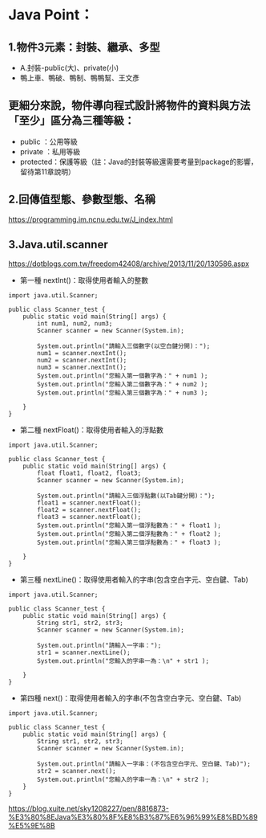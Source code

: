 # Java Point：

## 1.物件3元素：封裝、繼承、多型
* A.封裝-public(大)、private(小)
* 鴨上車、鴨破、鴨制、鴨鴨幫、王文彥

## 更細分來說，物件導向程式設計將物件的資料與方法「至少」區分為三種等級： 
* public	 ：公用等級
* private	 ：私用等級
* protected：保護等級（註：Java的封裝等級還需要考量到package的影響，留待第11章說明）

## 2.回傳值型態、參數型態、名稱
https://programming.im.ncnu.edu.tw/J_index.html

## 3.Java.util.scanner
https://dotblogs.com.tw/freedom42408/archive/2013/11/20/130586.aspx
* 第一種 nextInt()：取得使用者輸入的整數
```
import java.util.Scanner;

public class Scanner_test {
    public static void main(String[] args) {
        int num1, num2, num3;
        Scanner scanner = new Scanner(System.in);
        
        System.out.println("請輸入三個數字(以空白鍵分開)：");
        num1 = scanner.nextInt();
        num2 = scanner.nextInt();
        num3 = scanner.nextInt();
        System.out.println("您輸入第一個數字為：" + num1 );
        System.out.println("您輸入第二個數字為：" + num2 );
        System.out.println("您輸入第三個數字為：" + num3 );

    }
}
```
* 第二種 nextFloat()：取得使用者輸入的浮點數
```
import java.util.Scanner;

public class Scanner_test {
    public static void main(String[] args) {
        float float1, float2, float3;
        Scanner scanner = new Scanner(System.in);
        
        System.out.println("請輸入三個浮點數(以Tab鍵分開)：");
        float1 = scanner.nextFloat();
        float2 = scanner.nextFloat();
        float3 = scanner.nextFloat();
        System.out.println("您輸入第一個浮點數為：" + float1 );
        System.out.println("您輸入第二個浮點數為：" + float2 );
        System.out.println("您輸入第三個浮點數為：" + float3 );

    }
}
```
* 第三種 nextLine()：取得使用者輸入的字串(包含空白字元、空白鍵、Tab)
```
import java.util.Scanner;

public class Scanner_test {
    public static void main(String[] args) {
        String str1, str2, str3;
        Scanner scanner = new Scanner(System.in);
        
        System.out.println("請輸入一字串：");
        str1 = scanner.nextLine();
        System.out.println("您輸入的字串一為：\n" + str1 );

    }
}
```
* 第四種 next()：取得使用者輸入的字串(不包含空白字元、空白鍵、Tab)
```
import java.util.Scanner;

public class Scanner_test {
    public static void main(String[] args) {
        String str1, str2, str3;
        Scanner scanner = new Scanner(System.in);
        
        System.out.println("請輸入一字串：(不包含空白字元、空白鍵、Tab)");
        str2 = scanner.next();
        System.out.println("您輸入的字串一為：\n" + str2 );
    }
}
```
https://blog.xuite.net/sky1208227/pen/8816873-%E3%80%8EJava%E3%80%8F%E8%B3%87%E6%96%99%E8%BD%89%E5%9E%8B
